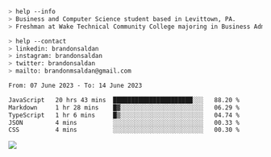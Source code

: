 ````bash
> help --info
> Business and Computer Science student based in Levittown, PA.
> Freshman at Wake Technical Community College majoring in Business Administration.
````

````bash
> help --contact
> linkedin: brandonsaldan
> instagram: brandonsaldan
> twitter: brandonsaldan
> mailto: brandonmsaldan@gmail.com
````

<!--START_SECTION:waka-->

```txt
From: 07 June 2023 - To: 14 June 2023

JavaScript   20 hrs 43 mins  ██████████████████████░░░   88.20 %
Markdown     1 hr 28 mins    █▓░░░░░░░░░░░░░░░░░░░░░░░   06.29 %
TypeScript   1 hr 6 mins     █▒░░░░░░░░░░░░░░░░░░░░░░░   04.74 %
JSON         4 mins          ░░░░░░░░░░░░░░░░░░░░░░░░░   00.33 %
CSS          4 mins          ░░░░░░░░░░░░░░░░░░░░░░░░░   00.30 %
```

<!--END_SECTION:waka-->

![](https://komarev.com/ghpvc/?username=brandonsaldan&color=6A8AFF)
